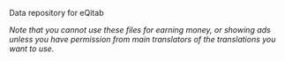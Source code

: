 Data repository for eQitab

*Note that you cannot use these files for earning money, or showing ads unless you have permission from main translators of the translations you want to use.*

